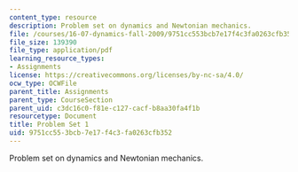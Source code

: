```yaml
---
content_type: resource
description: Problem set on dynamics and Newtonian mechanics.
file: /courses/16-07-dynamics-fall-2009/9751cc553bcb7e17f4c3fa0263cfb352_MIT16_07F09_hw01.pdf
file_size: 139390
file_type: application/pdf
learning_resource_types:
- Assignments
license: https://creativecommons.org/licenses/by-nc-sa/4.0/
ocw_type: OCWFile
parent_title: Assignments
parent_type: CourseSection
parent_uid: c3dc16c0-f81e-c127-cacf-b8aa30fa4f1b
resourcetype: Document
title: Problem Set 1
uid: 9751cc55-3bcb-7e17-f4c3-fa0263cfb352
---
```

Problem set on dynamics and Newtonian mechanics.